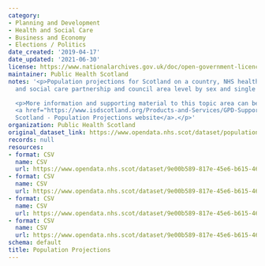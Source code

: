 ```yaml
---
category:
- Planning and Development
- Health and Social Care
- Business and Economy
- Elections / Politics
date_created: '2019-04-17'
date_updated: '2021-06-30'
license: https://www.nationalarchives.gov.uk/doc/open-government-licence/version/3/
maintainer: Public Health Scotland
notes: '<p>Population projections for Scotland on a country, NHS health board, health
  and social care partnership and council area level by sex and single year of age.</p>

  <p>More information and supporting material to this topic area can be found on the
  <a href="https://www.isdscotland.org/Products-and-Services/GPD-Support/Population/Projections/">ISD
  Scotland - Population Projections website</a>.</p>'
organization: Public Health Scotland
original_dataset_link: https://www.opendata.nhs.scot/dataset/population-projections
records: null
resources:
- format: CSV
  name: CSV
  url: https://www.opendata.nhs.scot/dataset/9e00b589-817e-45e6-b615-46c935bbace0/resource/63d8e0b9-32e2-4847-9353-177f8d931c10/download/ca_pop_proj_03072020.csv
- format: CSV
  name: CSV
  url: https://www.opendata.nhs.scot/dataset/9e00b589-817e-45e6-b615-46c935bbace0/resource/93137613-2f5c-4d8f-b756-0432abb6fbc0/download/hscp_pop_proj_03072020.csv
- format: CSV
  name: CSV
  url: https://www.opendata.nhs.scot/dataset/9e00b589-817e-45e6-b615-46c935bbace0/resource/0876fc67-05e6-4e87-bc30-c4b0756fff04/download/hb_pop_proj_03072020.csv
- format: CSV
  name: CSV
  url: https://www.opendata.nhs.scot/dataset/9e00b589-817e-45e6-b615-46c935bbace0/resource/7a9e74c9-8746-488b-8fba-0fad7c7866ea/download/scotland_pop_proj_03072020.csv
schema: default
title: Population Projections
---
```

